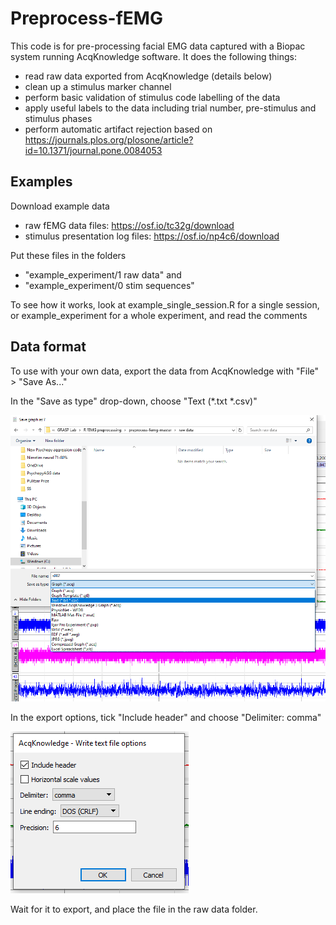# Preprocess-fEMG

This code is for pre-processing facial EMG data captured with a Biopac system running AcqKnowledge software. It does the following things:
 * read raw data exported from AcqKnowledge (details below)
 * clean up a stimulus marker channel 
 * perform basic validation of stimulus code labelling of the data
 * apply useful labels to the data including trial number, pre-stimulus and stimulus phases
 * perform automatic artifact rejection based on https://journals.plos.org/plosone/article?id=10.1371/journal.pone.0084053

## Examples
Download example data
 * raw fEMG data files: https://osf.io/tc32g/download
 * stimulus presentation log files: https://osf.io/np4c6/download

Put these files in the folders 
 * "example_experiment/1 raw data" and 
 * "example_experiment/0 stim sequences"
 
To see how it works, look at example_single_session.R for a single session, or example_experiment for a whole experiment, and read the comments

## Data format

To use with your own data, export the data from AcqKnowledge with "File" > "Save As..." 

In the "Save as type" drop-down, choose "Text (*.txt *.csv)"

![Save as type](documentation/Readme1_TextType.png?raw=true)

In the export options, tick "Include header" and choose "Delimiter: comma"

![Export options](documentation/Readme2_ExportOptions.png?raw=true)

Wait for it to export, and place the file in the raw data folder.